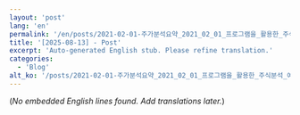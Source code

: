 ```yaml
---
layout: 'post'
lang: 'en'
permalink: '/en/posts/2021-02-01-주가분석요약_2021_02_01_프로그램을_활용한_주식분석_예상결과_09_56_27/'
title: '[2025-08-13] - Post'
excerpt: 'Auto-generated English stub. Please refine translation.'
categories:
  - 'Blog'
alt_ko: '/posts/2021-02-01-주가분석요약_2021_02_01_프로그램을_활용한_주식분석_예상결과_09_56_27/'
---
```


(*No embedded English lines found. Add translations later.*)
